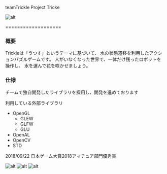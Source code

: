 teamTrickle
Project Tricke

![alt](https://user-images.githubusercontent.com/33146148/47335162-d9c06980-d6c4-11e8-823d-7fdf3924dc51.png)

===================
### 概要
Trickleは「うつす」というテーマに基づいて、
水の状態遷移を利用したアクションパズルゲームです。
人がいなくなった世界で、一体だけ残ったロボットを操作し、
水を運んで花を咲かせましょう。


### 仕様
チームで独自開発したライブラリを採用し、開発を進めております

利用している外部ライブラリ
* OpenGL
    * GLEW
    * GLFW
    * GLU
* OpenAL
* OpenCV
* STD

2018/09/22
 日本ゲーム大賞2018アマチュア部門優秀賞

![alt](https://user-images.githubusercontent.com/33146148/47335277-77b43400-d6c5-11e8-999e-b904c80f053d.png)
![alt](https://user-images.githubusercontent.com/33146148/47335280-77b43400-d6c5-11e8-8532-74b3aa500d53.png)
![alt](https://user-images.githubusercontent.com/33146148/47335311-96b2c600-d6c5-11e8-8d79-15b40d8d6173.png)

